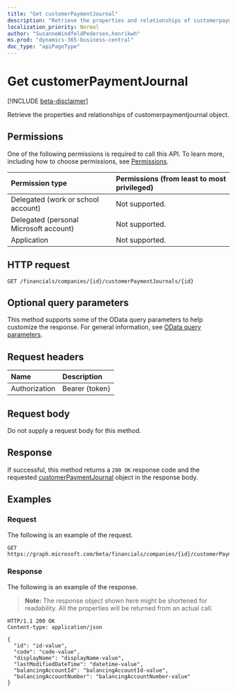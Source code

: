 ```yaml
---
title: "Get customerPaymentJournal"
description: "Retrieve the properties and relationships of customerpaymentjournal object."
localization_priority: Normal
author: "SusanneWindfeldPedersen,henrikwh"
ms.prod: "dynamics-365-business-central"
doc_type: "apiPageType"
---
```


# Get customerPaymentJournal

[!INCLUDE [beta-disclaimer](../../includes/beta-disclaimer.md)]

Retrieve the properties and relationships of customerpaymentjournal object.

## Permissions

One of the following permissions is required to call this API. To learn more, including how to choose permissions, see [Permissions](/graph/permissions-reference).

| Permission type                        | Permissions (from least to most privileged) |
|:---------------------------------------|:--------------------------------------------|
| Delegated (work or school account)     | Not supported. |
| Delegated (personal Microsoft account) | Not supported. |
| Application                            | Not supported. |

## HTTP request

<!-- { "blockType": "ignored" } -->

```http
GET /financials/companies/{id}/customerPaymentJournals/{id}
```

## Optional query parameters

This method supports some of the OData query parameters to help customize the response. For general information, see [OData query parameters](/graph/query-parameters).

## Request headers

| Name      |Description|
|:----------|:----------|
| Authorization | Bearer {token} |

## Request body

Do not supply a request body for this method.

## Response

If successful, this method returns a `200 OK` response code and the requested [customerPaymentJournal](../resources/dynamics-customerpaymentjournal.md) object in the response body.

## Examples

### Request

The following is an example of the request.
<!-- {
  "blockType": "request",
  "name": "get_customerpaymentjournal"
}-->

```http
GET https://graph.microsoft.com/beta/financials/companies/{id}/customerPaymentJournals/{id}
```

### Response

The following is an example of the response.

> **Note:** The response object shown here might be shortened for readability. All the properties will be returned from an actual call.

<!-- {
  "blockType": "response",
  "truncated": true,
  "@odata.type": "microsoft.graph.customerPaymentJournal"
} -->

```http
HTTP/1.1 200 OK
Content-type: application/json

{
  "id": "id-value",
  "code": "code-value",
  "displayName": "displayName-value",
  "lastModifiedDateTime": "datetime-value",
  "balancingAccountId": "balancingAccountId-value",
  "balancingAccountNumber": "balancingAccountNumber-value"
}
```

<!-- uuid: 16cd6b66-4b1a-43a1-adaf-3a886856ed98
2019-02-04 14:57:30 UTC -->
<!-- {
  "type": "#page.annotation",
  "description": "Get customerPaymentJournal",
  "keywords": "",
  "section": "documentation",
  "tocPath": ""
}-->